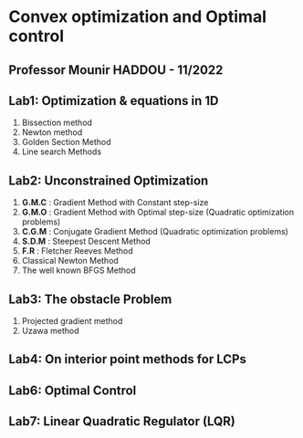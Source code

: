 # Convex optimization and Optimal control
## Professor Mounir HADDOU - 11/2022

## Lab1: Optimization & equations in 1D
1. Bissection method
2. Newton method
3. Golden Section Method
4. Line search Methods

## Lab2: Unconstrained Optimization
1. **G.M.C** : Gradient Method with Constant step-size
2. **G.M.O** : Gradient Method with Optimal step-size (Quadratic optimization problems)
3. **C.G.M** : Conjugate Gradient Method (Quadratic optimization problems)
4. **S.D.M** : Steepest Descent Method
5. **F.R** : Fletcher Reeves Method
6. Classical Newton Method
7. The well known BFGS Method

## Lab3: The obstacle Problem
1. Projected gradient method
2. Uzawa method

## Lab4: On interior point methods for LCPs
## Lab6: Optimal Control
## Lab7: Linear Quadratic Regulator (LQR)


